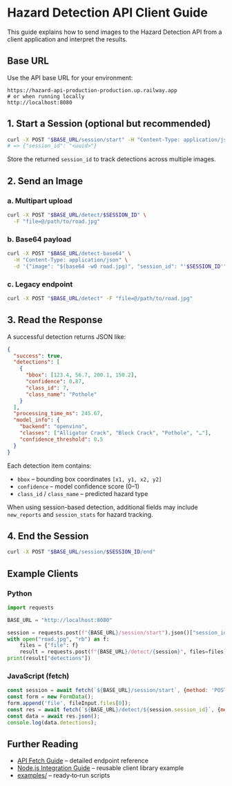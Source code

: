 # Hazard Detection API Client Guide

This guide explains how to send images to the Hazard Detection API from a client application and interpret the results.

## Base URL

Use the API base URL for your environment:

```text
https://hazard-api-production-production.up.railway.app
# or when running locally
http://localhost:8080
```

## 1. Start a Session (optional but recommended)

```bash
curl -X POST "$BASE_URL/session/start" -H "Content-Type: application/json"
# => {"session_id": "<uuid>"}
```

Store the returned `session_id` to track detections across multiple images.

## 2. Send an Image

### a. Multipart upload

```bash
curl -X POST "$BASE_URL/detect/$SESSION_ID" \
  -F "file=@/path/to/road.jpg"
```

### b. Base64 payload

```bash
curl -X POST "$BASE_URL/detect-base64" \
  -H "Content-Type: application/json" \
  -d '{"image": "$(base64 -w0 road.jpg)", "session_id": "'$SESSION_ID'"}'
```

### c. Legacy endpoint

```bash
curl -X POST "$BASE_URL/detect" -F "file=@/path/to/road.jpg"
```

## 3. Read the Response

A successful detection returns JSON like:

```json
{
  "success": true,
  "detections": [
    {
      "bbox": [123.4, 56.7, 200.1, 150.2],
      "confidence": 0.87,
      "class_id": 7,
      "class_name": "Pothole"
    }
  ],
  "processing_time_ms": 245.67,
  "model_info": {
    "backend": "openvino",
    "classes": ["Alligator Crack", "Block Crack", "Pothole", "…"],
    "confidence_threshold": 0.5
  }
}
```

Each detection item contains:

- `bbox` – bounding box coordinates `[x1, y1, x2, y2]`
- `confidence` – model confidence score (0–1)
- `class_id` / `class_name` – predicted hazard type

When using session-based detection, additional fields may include `new_reports` and `session_stats` for hazard tracking.

## 4. End the Session

```bash
curl -X POST "$BASE_URL/session/$SESSION_ID/end"
```

## Example Clients

### Python

```python
import requests

BASE_URL = "http://localhost:8080"

session = requests.post(f"{BASE_URL}/session/start").json()["session_id"]
with open("road.jpg", "rb") as f:
    files = {"file": f}
    result = requests.post(f"{BASE_URL}/detect/{session}", files=files).json()
print(result["detections"])
```

### JavaScript (fetch)

```javascript
const session = await fetch(`${BASE_URL}/session/start`, {method: 'POST'}).then(r => r.json());
const form = new FormData();
form.append('file', fileInput.files[0]);
const res = await fetch(`${BASE_URL}/detect/${session.session_id}`, {method: 'POST', body: form});
const data = await res.json();
console.log(data.detections);
```

## Further Reading

- [API Fetch Guide](API_FETCH_GUIDE.md) – detailed endpoint reference
- [Node.js Integration Guide](NODEJS_INTEGRATION_GUIDE.md) – reusable client library example
- [examples/](examples/README.md) – ready‑to‑run scripts

